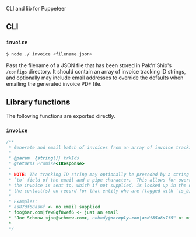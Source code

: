 CLI and lib for Puppeteer

## CLI

### `invoice`

```sh
$ node ./ invoice <filename.json>
```

Pass the filename of a JSON file that has been stored in Pak'n'Ship's `/configs` directory.  It should contain an array of invoice tracking ID strings, and optionally may include email addresses to override the defaults when emailing the generated invoice PDF file.

## Library functions

The following functions are exported directly.

### `invoice`

```ts
/**
 * Generate and email batch of invoices from an array of invoice tracking IDs (hashes)
 * 
 * @param  {string[]} trkIds
 * @returns Promise<IResponse>
 * 
 * NOTE: The tracking ID string may optionally be preceded by a string making up the
 * `to` field of the email and a pipe character.  This allows for overriding who
 * the invoice is sent to, which if not supplied, is looked up in the db and sent to
 * the contact(s) on record for that entity who are flagged with `is_billing_poc`.
 * 
 * Examples:
 * as87df68as6f <- no email supplied
 * foo@bar.com|few8qf8wef6 <- just an email
 * "Joe Schmow <joe@schmow.com>, nobody@noreply.com|asdf85a8s7f5" <- mixed, comma separated
 * 
 */
```
